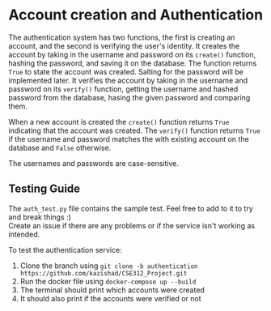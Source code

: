 # Account creation and Authentication

The authentication system has two functions, the first is creating an account, and the second is verifying the user's identity. It creates the account by taking in the username and password on its `create()` function, hashing the password, and saving it on the database. The function returns `True` to state the account was created. Salting for the password will be implemented later. It verifies the account by taking in the username and password on its `verify()` function, getting the username and hashed password from the database, hasing the given password and comparing them.

When a new account is created the `create()` function returns `True` indicating that the account was created. The `verify()` function returns `True` if the username and password matches the with existing account on the database and `False` otherwise.

The usernames and passwords are case-sensitive.

## Testing Guide
The `auth_test.py` file contains the sample test. Feel free to add to it to try and break things :) <br>
Create an issue if there are any problems or if the service isn't working as intended.

To test the authentication service:
1. Clone the branch using `git clone -b authentication https://github.com/kazishad/CSE312_Project.git`
2. Run the docker file using `docker-compose up --build`
3. The terminal should print which accounts were created
4. It should also print if the accounts were verified or not

